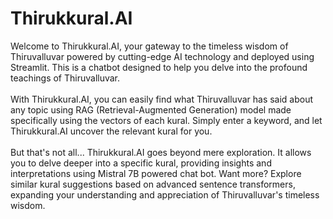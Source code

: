 # Thirukkural.AI

Welcome to Thirukkural.AI, your gateway to the timeless wisdom of Thiruvalluvar powered by cutting-edge AI technology and deployed using Streamlit. This is a chatbot designed to help you delve into the profound teachings of Thiruvalluvar.
<br><br>
With Thirukkural.AI, you can easily find what Thiruvalluvar has said about any topic using RAG (Retrieval-Augmented Generation) model made specifically using the vectors of each kural. Simply enter a keyword, and let Thirukkural.AI uncover the relevant kural for you.
<br><br>
But that's not all... Thirukkural.AI goes beyond mere exploration. It allows you to delve deeper into a specific kural, providing insights and interpretations using Mistral 7B powered chat bot. Want more? Explore similar kural suggestions based on advanced sentence transformers, expanding your understanding and appreciation of Thiruvalluvar's timeless wisdom.

